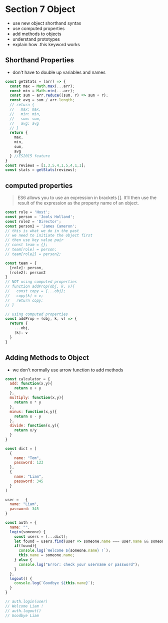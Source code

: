 # Section 7 Object
* use new object shorthand syntax
* use computed properties
* add methods to objects
* understand prototypes
* explain how .this keyword works

## Shorthand Properties
* don't have to double up variables and names
```javascript
const getStats = (arr) => {
  const max = Math.max(...arr);
  const min = Math.min(...arr);
  const sum = arr.reduce((sum, r) => sum + r);
  const avg = sum / arr.length;
  // return {
  //   max: max,
  //   min: min,
  //   sum: sum,
  //   avg: avg
  // }
  return {
    max,
    min,
    sum,
    avg
  } //ES2015 feature
}
const reviews = [1,3,5,4,1,5,4,1,1];
const stats = getStats(reviews);
```

## computed properties
> ES6 allows you to use an expression in brackets []. It’ll then use the result of the expression as the property name of an object.
```javascript
const role = 'Host';
const person = 'Jools Holland';
const role2 = 'Director';
const person2 = 'James Cameron';
// this is what we do in the past
// we need to initiate the object first
// then use key value pair
// const team = {};
// team[role] = person;
// team[role2] = person2;

const team = {
  [role]: person,
  [role2]: person2
}
// NOT using computed properties
// function addProp(obj, k, v){
//   const copy = {...obj};
//   copy[k] = v;
//   return copy;
// }

// using computed properties
const addProp = (obj, k, v) => {
  return {
    ...obj,
    [k]: v
  }
}
```

## Adding Methods to Object
* we don't normally use arrow function to add methods
```javascript
const calculator = {
  add: function(x,y){
    return x + y
  },
  multiply: function(x,y){
    return x * y
  },
  minus: function(x,y){
    return x - y
  },
  divide: function(x,y){
    return x/y
  }
}

const dict = [
  {
    name: "Tom",
    password: 123
  },
  {
    name: "Liam",
    password: 345
  }
]

user =   {
  name: "Liam",
  password: 345
}

const auth = {
  name: "",
  login(someone) {
    const users = [...dict];
    let found = users.find(user => someone.name === user.name && someone.password === user.password);
    if(found){
      console.log(`Welcome ${someone.name} !`);
      this.name = someone.name;
    } else {
      console.log("Error: check your username or password");
    }
  },
  logout() {
    console.log(`Goodbye ${this.name}`);
  }
}

// auth.login(user)
// Welcome Liam !
// auth.logout()
// Goodbye Liam
```
